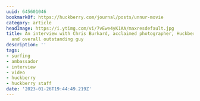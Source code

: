 ```yaml
---
uuid: 645601046
bookmarkOf: https://huckberry.com/journal/posts/unnur-movie
category: article
headImage: https://i.ytimg.com/vi/7vEwe4yK1AA/maxresdefault.jpg
title: An interview with Chris Burkard, acclaimed photographer, Huckberry Ambassador,
  and overall outstanding guy
description: ''
tags:
- surfing
- ambassador
- interview
- video
- huckberry
- huckberry staff
date: '2023-01-26T19:44:49.219Z'
---
```



